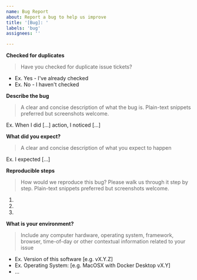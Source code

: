 ```yaml
---
name: Bug Report
about: Report a bug to help us improve
title: '[Bug]: '
labels: 'bug'
assignees: ''

---
```


**Checked for duplicates**

> Have you checked for duplicate issue tickets?

- Ex. Yes - I've already checked
- Ex. No - I haven't checked

**Describe the bug**

> A clear and concise description of what the bug is. Plain-text snippets preferred but screenshots welcome.

Ex. When I did [...] action, I noticed [...]

**What did you expect?**

> A clear and concise description of what you expect to happen

Ex. I expected [...]

**Reproducible steps**

> How would we reproduce this bug? Please walk us through it step by step. Plain-text snippets preferred but screenshots welcome.

1.
2.
3.

**What is your environment?**

> Include any computer hardware, operating system, framework, browser, time-of-day or other contextual information related to your issue

- Ex. Version of this software [e.g. vX.Y.Z]
- Ex. Operating System: [e.g. MacOSX with Docker Desktop vX.Y]
- ...
